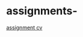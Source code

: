 # assignments-

[assignment cv](assignments-/CV.md)

[Python Assignment - Gloriana Madriagal & Yvonne Jamar]:https://github.com/Yvj93/assignments-/blob/master/Consumption%26Houseprices.ipynb
